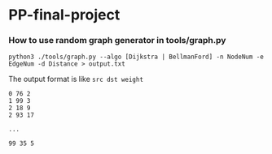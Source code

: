 # PP-final-project

### How to use random graph generator in tools/graph.py

```
python3 ./tools/graph.py --algo [Dijkstra | BellmanFord] -n NodeNum -e EdgeNum -d Distance > output.txt 
```
The output format is like `src dst weight`

```
0 76 2
1 99 3
2 18 9
2 93 17

...

99 35 5
```